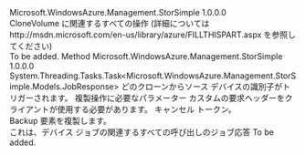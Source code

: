 <Type Name="ICloneVolumeOperations" FullName="Microsoft.WindowsAzure.Management.StorSimple.ICloneVolumeOperations">
  <TypeSignature Language="C#" Value="public interface ICloneVolumeOperations" />
  <TypeSignature Language="ILAsm" Value=".class public interface auto ansi abstract ICloneVolumeOperations" />
  <TypeSignature Language="DocId" Value="T:Microsoft.WindowsAzure.Management.StorSimple.ICloneVolumeOperations" />
  <TypeSignature Language="VB.NET" Value="Public Interface ICloneVolumeOperations" />
  <TypeSignature Language="F#" Value="type ICloneVolumeOperations = interface" />
  <AssemblyInfo>
    <AssemblyName>Microsoft.WindowsAzure.Management.StorSimple</AssemblyName>
    <AssemblyVersion>1.0.0.0</AssemblyVersion>
  </AssemblyInfo>
  <Interfaces />
  <Docs>
    <summary>
            CloneVolume に関連するすべての操作 (詳細については http://msdn.microsoft.com/en-us/library/azure/FILLTHISPART.aspx を参照してください)
            </summary>
    <remarks>To be added.</remarks>
  </Docs>
  <Members>
    <Member MemberName="TriggerAsync">
      <MemberSignature Language="C#" Value="public System.Threading.Tasks.Task&lt;Microsoft.WindowsAzure.Management.StorSimple.Models.JobResponse&gt; TriggerAsync (string sourceDeviceId, Microsoft.WindowsAzure.Management.StorSimple.Models.TriggerCloneRequest triggerCloneRequest, Microsoft.WindowsAzure.Management.StorSimple.Models.CustomRequestHeaders customRequestHeaders, System.Threading.CancellationToken cancellationToken);" />
      <MemberSignature Language="ILAsm" Value=".method public hidebysig newslot virtual instance class System.Threading.Tasks.Task`1&lt;class Microsoft.WindowsAzure.Management.StorSimple.Models.JobResponse&gt; TriggerAsync(string sourceDeviceId, class Microsoft.WindowsAzure.Management.StorSimple.Models.TriggerCloneRequest triggerCloneRequest, class Microsoft.WindowsAzure.Management.StorSimple.Models.CustomRequestHeaders customRequestHeaders, valuetype System.Threading.CancellationToken cancellationToken) cil managed" />
      <MemberSignature Language="DocId" Value="M:Microsoft.WindowsAzure.Management.StorSimple.ICloneVolumeOperations.TriggerAsync(System.String,Microsoft.WindowsAzure.Management.StorSimple.Models.TriggerCloneRequest,Microsoft.WindowsAzure.Management.StorSimple.Models.CustomRequestHeaders,System.Threading.CancellationToken)" />
      <MemberSignature Language="F#" Value="abstract member TriggerAsync : string * Microsoft.WindowsAzure.Management.StorSimple.Models.TriggerCloneRequest * Microsoft.WindowsAzure.Management.StorSimple.Models.CustomRequestHeaders * System.Threading.CancellationToken -&gt; System.Threading.Tasks.Task&lt;Microsoft.WindowsAzure.Management.StorSimple.Models.JobResponse&gt;" Usage="iCloneVolumeOperations.TriggerAsync (sourceDeviceId, triggerCloneRequest, customRequestHeaders, cancellationToken)" />
      <MemberType>Method</MemberType>
      <AssemblyInfo>
        <AssemblyName>Microsoft.WindowsAzure.Management.StorSimple</AssemblyName>
        <AssemblyVersion>1.0.0.0</AssemblyVersion>
      </AssemblyInfo>
      <ReturnValue>
        <ReturnType>System.Threading.Tasks.Task&lt;Microsoft.WindowsAzure.Management.StorSimple.Models.JobResponse&gt;</ReturnType>
      </ReturnValue>
      <Parameters>
        <Parameter Name="sourceDeviceId" Type="System.String" />
        <Parameter Name="triggerCloneRequest" Type="Microsoft.WindowsAzure.Management.StorSimple.Models.TriggerCloneRequest" />
        <Parameter Name="customRequestHeaders" Type="Microsoft.WindowsAzure.Management.StorSimple.Models.CustomRequestHeaders" />
        <Parameter Name="cancellationToken" Type="System.Threading.CancellationToken" />
      </Parameters>
      <Docs>
        <param name="sourceDeviceId">
            どのクローンからソース デバイスの識別子がトリガーされます。
            </param>
        <param name="triggerCloneRequest">
            複製操作に必要なパラメーター
            </param>
        <param name="customRequestHeaders">
            カスタムの要求ヘッダーをクライアントが使用する必要があります。
            </param>
        <param name="cancellationToken">
            キャンセル トークン。
            </param>
        <summary>
            Backup 要素を複製します。
            </summary>
        <returns>
            これは、デバイス ジョブの関連するすべての呼び出しのジョブ応答
            </returns>
        <remarks>To be added.</remarks>
      </Docs>
    </Member>
  </Members>
</Type>